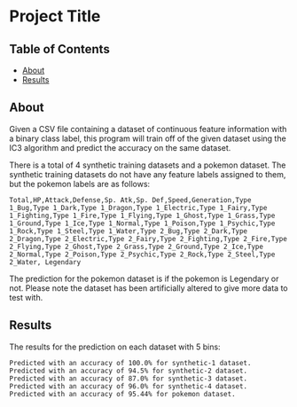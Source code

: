 # Project Title

## Table of Contents

- [About](#about)
- [Results](#results)

## About <a name = "about"></a>

Given a CSV file containing a dataset of continuous feature information with a binary class label, this program will train off of the given dataset using the IC3 algorithm and predict the accuracy on the same dataset.

There is a total of 4 synthetic training datasets and a pokemon dataset. The synthetic training datasets do not have any feature labels assigned to them, but the pokemon labels are as follows: 
```
Total,HP,Attack,Defense,Sp. Atk,Sp. Def,Speed,Generation,Type 1_Bug,Type 1_Dark,Type 1_Dragon,Type 1_Electric,Type 1_Fairy,Type 1_Fighting,Type 1_Fire,Type 1_Flying,Type 1_Ghost,Type 1_Grass,Type 1_Ground,Type 1_Ice,Type 1_Normal,Type 1_Poison,Type 1_Psychic,Type 1_Rock,Type 1_Steel,Type 1_Water,Type 2_Bug,Type 2_Dark,Type 2_Dragon,Type 2_Electric,Type 2_Fairy,Type 2_Fighting,Type 2_Fire,Type 2_Flying,Type 2_Ghost,Type 2_Grass,Type 2_Ground,Type 2_Ice,Type 2_Normal,Type 2_Poison,Type 2_Psychic,Type 2_Rock,Type 2_Steel,Type 2_Water, Legendary
```
The prediction for the pokemon dataset is if the pokemon is Legendary or not. Please note the dataset has been artificially altered to give more data to test with.

## Results <a name = "results"></a>
The results for the prediction on each dataset with 5 bins:
```
Predicted with an accuracy of 100.0% for synthetic-1 dataset.
Predicted with an accuracy of 94.5% for synthetic-2 dataset.
Predicted with an accuracy of 87.0% for synthetic-3 dataset.
Predicted with an accuracy of 96.0% for synthetic-4 dataset.
Predicted with an accuracy of 95.44% for pokemon dataset.
```